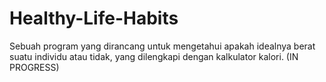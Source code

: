 # Healthy-Life-Habits
Sebuah program yang dirancang untuk mengetahui apakah idealnya berat suatu individu atau tidak, yang dilengkapi dengan kalkulator kalori.
(IN PROGRESS)
